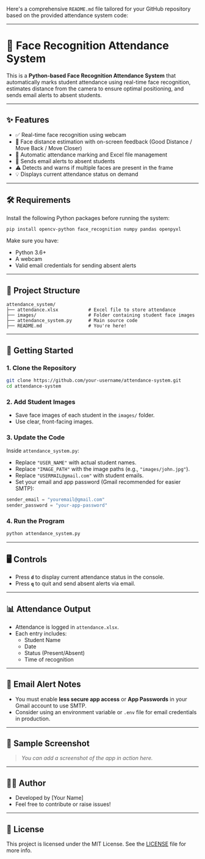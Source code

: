 Here's a comprehensive `README.md` file tailored for your GitHub repository based on the provided attendance system code:

---

# 📸 Face Recognition Attendance System

This is a **Python-based Face Recognition Attendance System** that automatically marks student attendance using real-time face recognition, estimates distance from the camera to ensure optimal positioning, and sends email alerts to absent students.

---

## ✨ Features

- ✅ Real-time face recognition using webcam
- 🧠 Face distance estimation with on-screen feedback (Good Distance / Move Back / Move Closer)
- 📝 Automatic attendance marking and Excel file management
- 📧 Sends email alerts to absent students
- ⚠️ Detects and warns if multiple faces are present in the frame
- 💡 Displays current attendance status on demand

---

## 🛠 Requirements

Install the following Python packages before running the system:

```bash
pip install opencv-python face_recognition numpy pandas openpyxl
```

Make sure you have:

- Python 3.6+
- A webcam
- Valid email credentials for sending absent alerts

---

## 📂 Project Structure

```
attendance_system/
├── attendance.xlsx           # Excel file to store attendance
├── images/                   # Folder containing student face images
├── attendance_system.py      # Main source code
├── README.md                 # You're here!
```

---

## 🚀 Getting Started

### 1. Clone the Repository

```bash
git clone https://github.com/your-username/attendance-system.git
cd attendance-system
```

### 2. Add Student Images

- Save face images of each student in the `images/` folder.
- Use clear, front-facing images.

### 3. Update the Code

Inside `attendance_system.py`:

- Replace `"USER_NAME"` with actual student names.
- Replace `"IMAGE_PATH"` with the image paths (e.g., `"images/john.jpg"`).
- Replace `"USERMAIL@gmail.com"` with student emails.
- Set your email and app password (Gmail recommended for easier SMTP):

```python
sender_email = "youremail@gmail.com"
sender_password = "your-app-password"
```

### 4. Run the Program

```bash
python attendance_system.py
```

---

## 🖥 Controls

- Press **`d`** to display current attendance status in the console.
- Press **`q`** to quit and send absent alerts via email.

---

## 📊 Attendance Output

- Attendance is logged in `attendance.xlsx`.
- Each entry includes:
  - Student Name
  - Date
  - Status (Present/Absent)
  - Time of recognition

---

## 🔐 Email Alert Notes

- You must enable **less secure app access** or **App Passwords** in your Gmail account to use SMTP.
- Consider using an environment variable or `.env` file for email credentials in production.

---

## 📸 Sample Screenshot

> _You can add a screenshot of the app in action here._

---

## 🧑‍💻 Author

- Developed by [Your Name]
- Feel free to contribute or raise issues!

---

## 📄 License

This project is licensed under the MIT License. See the [LICENSE](LICENSE) file for more info.


